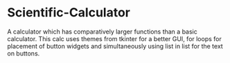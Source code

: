 # Scientific-Calculator
A calculator which has comparatively larger functions than a basic calculator. This calc uses themes from tkinter for a better GUI, for loops for placement of button widgets and simultaneously using list in list for the text on buttons.
